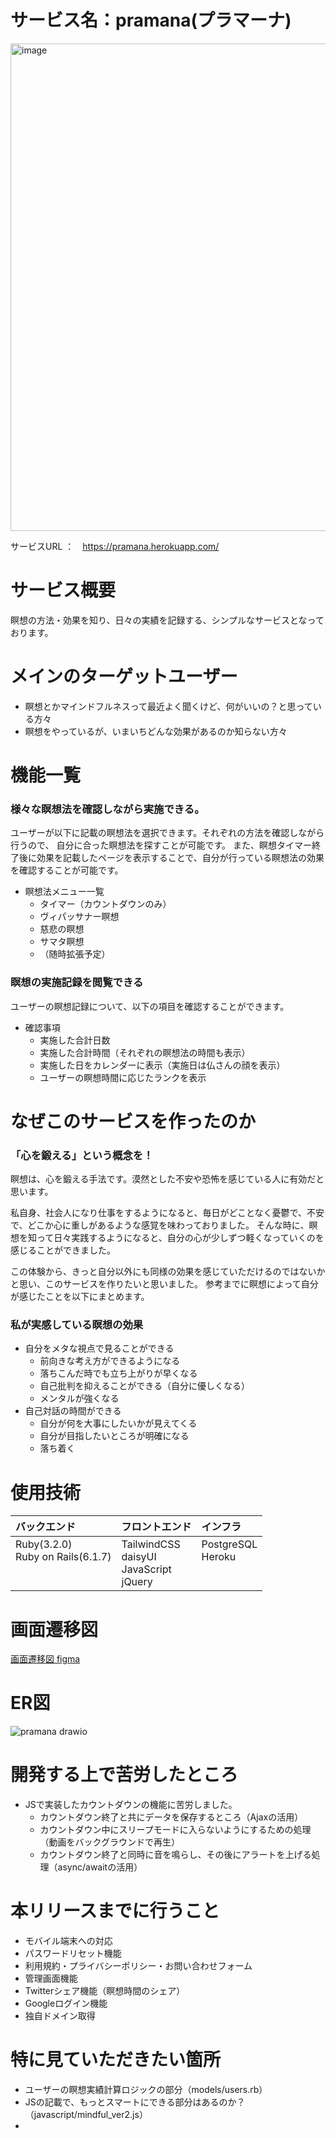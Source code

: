 # サービス名：pramana(プラマーナ)

<img width="780" alt="image" src="https://user-images.githubusercontent.com/98957780/231355139-9709ae9a-022e-42b3-8ada-a6ef5f3ca879.png">

サービスURL ：　https://pramana.herokuapp.com/

# サービス概要

瞑想の方法・効果を知り、日々の実績を記録する、シンプルなサービスとなっております。

# メインのターゲットユーザー

- 瞑想とかマインドフルネスって最近よく聞くけど、何がいいの？と思っている方々
- 瞑想をやっているが、いまいちどんな効果があるのか知らない方々

# 機能一覧

### 様々な瞑想法を確認しながら実施できる。
ユーザーが以下に記載の瞑想法を選択できます。それぞれの方法を確認しながら行うので、
自分に合った瞑想法を探すことが可能です。
また、瞑想タイマー終了後に効果を記載したページを表示することで、自分が行っている瞑想法の効果を確認することが可能です。
- 瞑想法メニュー一覧
  - タイマー（カウントダウンのみ）
  - ヴィパッサナー瞑想
  - 慈悲の瞑想
  - サマタ瞑想
  - （随時拡張予定）

### 瞑想の実施記録を閲覧できる
ユーザーの瞑想記録について、以下の項目を確認することができます。
- 確認事項
  - 実施した合計日数
  - 実施した合計時間（それぞれの瞑想法の時間も表示）
  - 実施した日をカレンダーに表示（実施日は仏さんの顔を表示）
  - ユーザーの瞑想時間に応じたランクを表示

# なぜこのサービスを作ったのか
### 「心を鍛える」という概念を！
瞑想は、心を鍛える手法です。漠然とした不安や恐怖を感じている人に有効だと思います。

私自身、社会人になり仕事をするようになると、毎日がどことなく憂鬱で、不安で、どこか心に重しがあるような感覚を味わっておりました。
そんな時に、瞑想を知って日々実践するようになると、自分の心が少しずつ軽くなっていくのを感じることができました。

この体験から、きっと自分以外にも同様の効果を感じていただけるのではないかと思い、このサービスを作りたいと思いました。
参考までに瞑想によって自分が感じたことを以下にまとめます。

### 私が実感している瞑想の効果

- 自分をメタな視点で見ることができる
  - 前向きな考え方ができるようになる
  - 落ちこんだ時でも立ち上がりが早くなる
  - 自己批判を抑えることができる（自分に優しくなる）
  - メンタルが強くなる
- 自己対話の時間ができる
  - 自分が何を大事にしたいかが見えてくる
  - 自分が目指したいところが明確になる
  - 落ち着く

# 使用技術
| バックエンド  | フロントエンド  | インフラ  |
| :----       | :----         | :----   |
|Ruby(3.2.0)<br>Ruby on Rails(6.1.7)<br><br><br>|TailwindCSS<br>daisyUI<br>JavaScript<br>jQuery |  PostgreSQL<br>Heroku<br><br><br>|

# 画面遷移図

[画面遷移図 figma](https://www.figma.com/file/nb1NUI4e0r3rX1AVupLkRX/ZEN_to_live_as_we_are?node-id=0%3A1&t=Dir3vXaWk7B7buyW-1)

# ER図
![pramana drawio](https://user-images.githubusercontent.com/98957780/218253912-989eae19-03a0-4683-a210-35473ffb660d.svg)

# 開発する上で苦労したところ

- JSで実装したカウントダウンの機能に苦労しました。
  - カウントダウン終了と共にデータを保存するところ（Ajaxの活用）
  - カウントダウン中にスリープモードに入らないようにするための処理（動画をバックグラウンドで再生）
  - カウントダウン終了と同時に音を鳴らし、その後にアラートを上げる処理（async/awaitの活用）

# 本リリースまでに行うこと

- モバイル端末への対応
- パスワードリセット機能
- 利用規約・プライバシーポリシー・お問い合わせフォーム
- 管理画面機能
- Twitterシェア機能（瞑想時間のシェア）
- Googleログイン機能
- 独自ドメイン取得


# 特に見ていただきたい箇所

- ユーザーの瞑想実績計算ロジックの部分（models/users.rb）
- JSの記載で、もっとスマートにできる部分はあるのか？（javascript/mindful_ver2.js）
- 
